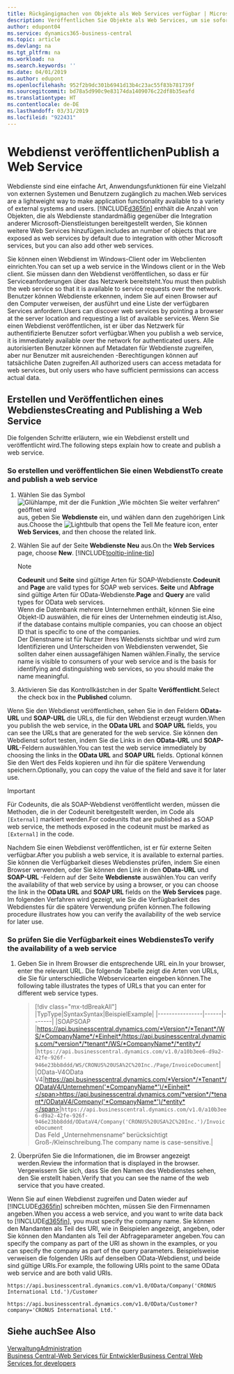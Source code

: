 ```yaml
---
title: Rückgängigmachen von Objekte als Web Services verfügbar | Microsoft Docs
description: Veröffentlichen Sie Objekte als Web Services, um sie sofort für Ihre Business Central-Lösung bereitzustellen.
author: edupont04
ms.service: dynamics365-business-central
ms.topic: article
ms.devlang: na
ms.tgt_pltfrm: na
ms.workload: na
ms.search.keywords: ''
ms.date: 04/01/2019
ms.author: edupont
ms.openlocfilehash: 952f2b9dc301b6941d13b4c23ac55f83b781739f
ms.sourcegitcommit: bd78a5d990c9e83174da1409076c22df8b35eafd
ms.translationtype: HT
ms.contentlocale: de-DE
ms.lasthandoff: 03/31/2019
ms.locfileid: "922431"
---
```

# <a name="publish-a-web-service"></a><span data-ttu-id="56bdd-103">Webdienst veröffentlichen</span><span class="sxs-lookup"><span data-stu-id="56bdd-103">Publish a Web Service</span></span>

<span data-ttu-id="56bdd-104">Webdienste sind eine einfache Art, Anwendungsfunktionen für eine Vielzahl von externen Systemen und Benutzern zugänglich zu machen.</span><span class="sxs-lookup"><span data-stu-id="56bdd-104">Web services are a lightweight way to make application functionality available to a variety of external systems and users.</span></span> [!INCLUDE[d365fin](includes/d365fin_md.md)] <span data-ttu-id="56bdd-105">enthält die Anzahl von Objekten, die als Webdienste standardmäßig gegenüber die Integration anderer Microsoft-Dienstleistungen bereitgestellt werden, Sie können weitere Web Services hinzufügen.</span><span class="sxs-lookup"><span data-stu-id="56bdd-105">includes an number of objects that are exposed as web services by default due to integration with other Microsoft services, but you can also add other web services.</span></span>  

<span data-ttu-id="56bdd-106">Sie können einen Webdienst im Windows-Client oder im Webclienten einrichten.</span><span class="sxs-lookup"><span data-stu-id="56bdd-106">You can set up a web service in the Windows client or in the Web client.</span></span> <span data-ttu-id="56bdd-107">Sie müssen dann den Webdienst veröffentlichen, so dass er für Serviceanforderungen über das Netzwerk bereitsteht.</span><span class="sxs-lookup"><span data-stu-id="56bdd-107">You must then publish the web service so that it is available to service requests over the network.</span></span> <span data-ttu-id="56bdd-108">Benutzer können Webdienste erkennen, indem Sie auf einen Browser auf den Computer verweisen, der ausführt und eine Liste der verfügbaren Services anfordern.</span><span class="sxs-lookup"><span data-stu-id="56bdd-108">Users can discover web services by pointing a browser at the server location and requesting a list of available services.</span></span> <span data-ttu-id="56bdd-109">Wenn Sie einen Webdienst veröffentlichen, ist er über das Netzwerk für authentifizierte Benutzer sofort verfügbar.</span><span class="sxs-lookup"><span data-stu-id="56bdd-109">When you publish a web service, it is immediately available over the network for authenticated users.</span></span> <span data-ttu-id="56bdd-110">Alle autorisierten Benutzer können auf Metadaten für Webdienste zugreifen, aber nur Benutzer mit ausreichenden -Berechtigungen können auf tatsächliche Daten zugreifen.</span><span class="sxs-lookup"><span data-stu-id="56bdd-110">All authorized users can access metadata for web services, but only users who have sufficient permissions can access actual data.</span></span>

## <a name="creating-and-publishing-a-web-service"></a><span data-ttu-id="56bdd-111">Erstellen und Veröffentlichen eines Webdienstes</span><span class="sxs-lookup"><span data-stu-id="56bdd-111">Creating and Publishing a Web Service</span></span>  
<span data-ttu-id="56bdd-112">Die folgenden Schritte erläutern, wie ein Webdienst erstellt und veröffentlicht wird.</span><span class="sxs-lookup"><span data-stu-id="56bdd-112">The following steps explain how to create and publish a web service.</span></span>  

### <a name="to-create-and-publish-a-web-service"></a><span data-ttu-id="56bdd-113">So erstellen und veröffentlichen Sie einen Webdienst</span><span class="sxs-lookup"><span data-stu-id="56bdd-113">To create and publish a web service</span></span>  

1. <span data-ttu-id="56bdd-114">Wählen Sie das Symbol ![Glühlampe, mit der die Funktion „Wie möchten Sie weiter verfahren“ geöffnet wird](media/ui-search/search_small.png "Wie möchten Sie weiter verfahren?") aus, geben Sie **Webdienste** ein, und wählen dann den zugehörigen Link aus.</span><span class="sxs-lookup"><span data-stu-id="56bdd-114">Choose the ![Lightbulb that opens the Tell Me feature](media/ui-search/search_small.png "Tell me what you want to do") icon, enter **Web Services**, and then choose the related link.</span></span>  
2. <span data-ttu-id="56bdd-115">Wählen Sie auf der Seite **Webdienste** **Neu** aus.</span><span class="sxs-lookup"><span data-stu-id="56bdd-115">On the **Web Services** page, choose **New**.</span></span> [!INCLUDE[tooltip-inline-tip](includes/tooltip-inline-tip_md.md)]  

    > [!NOTE]  
    > <span data-ttu-id="56bdd-116">**Codeunit** und **Seite** sind gültige Arten für SOAP-Webdienste.</span><span class="sxs-lookup"><span data-stu-id="56bdd-116">**Codeunit** and **Page** are valid types for SOAP web services.</span></span> <span data-ttu-id="56bdd-117">**Seite** und **Abfrage** sind gültige Arten für OData-Webdienste.</span><span class="sxs-lookup"><span data-stu-id="56bdd-117">**Page** and **Query** are valid types for OData web services.</span></span>  
    > <span data-ttu-id="56bdd-118">Wenn die Datenbank mehrere Unternehmen enthält, können Sie eine Objekt-ID auswählen, die für eines der Unternehmen eindeutig ist.</span><span class="sxs-lookup"><span data-stu-id="56bdd-118">Also, if the database contains multiple companies, you can choose an object ID that is specific to one of the companies.</span></span>  
    > <span data-ttu-id="56bdd-119">Der Dienstname ist für Nutzer Ihres Webdiensts sichtbar und wird zum Identifizieren und Unterscheiden von Webdiensten verwendet, Sie sollten daher einen aussagefähigen Namen wählen.</span><span class="sxs-lookup"><span data-stu-id="56bdd-119">Finally, the service name is visible to consumers of your web service and is the basis for identifying and distinguishing web services, so you should make the name meaningful.</span></span>

3. <span data-ttu-id="56bdd-120">Aktivieren Sie das Kontrollkästchen in der Spalte **Veröffentlicht**.</span><span class="sxs-lookup"><span data-stu-id="56bdd-120">Select the check box in the **Published** column.</span></span>  

<span data-ttu-id="56bdd-121">Wenn Sie den Webdienst veröffentlichen, sehen Sie in den Feldern **OData-URL** und **SOAP-URL** die URLs, die für den Webdienst erzeugt wurden.</span><span class="sxs-lookup"><span data-stu-id="56bdd-121">When you publish the web service, in the **OData URL** and **SOAP URL** fields, you can see the URLs that are generated for the web service.</span></span> <span data-ttu-id="56bdd-122">Sie können den Webdienst sofort testen, indem Sie die Links in den **OData-URL** und **SOAP-URL**-Feldern auswählen.</span><span class="sxs-lookup"><span data-stu-id="56bdd-122">You can test the web service immediately by choosing the links in the **OData URL** and **SOAP URL** fields.</span></span> <span data-ttu-id="56bdd-123">Optional können Sie den Wert des Felds kopieren und ihn für die spätere Verwendung speichern.</span><span class="sxs-lookup"><span data-stu-id="56bdd-123">Optionally, you can copy the value of the field and save it for later use.</span></span>  

> [!IMPORTANT]
> <span data-ttu-id="56bdd-124">Für Codeunits, die als SOAP-Webdienst veröffentlicht werden, müssen die Methoden, die in der Codeunit bereitgestellt werden, im Code als `[External]` markiert werden.</span><span class="sxs-lookup"><span data-stu-id="56bdd-124">For codeunits that are published as a SOAP web service, the methods exposed in the codeunit must be marked as `[External]` in the code.</span></span>

<span data-ttu-id="56bdd-125">Nachdem Sie einen Webdienst veröffentlichen, ist er für externe Seiten verfügbar.</span><span class="sxs-lookup"><span data-stu-id="56bdd-125">After you publish a web service, it is available to external parties.</span></span> <span data-ttu-id="56bdd-126">Sie können die Verfügbarkeit dieses Webdienstes prüfen, indem Sie einen Browser verwenden, oder Sie können den Link in den **OData-URL** und **SOAP-URL** -Feldern auf der Seite **Webdienste** auswählen.</span><span class="sxs-lookup"><span data-stu-id="56bdd-126">You can verify the availability of that web service by using a browser, or you can choose the link in the **OData URL** and **SOAP URL** fields on the **Web Services** page.</span></span> <span data-ttu-id="56bdd-127">Im folgenden Verfahren wird gezeigt, wie Sie die Verfügbarkeit des Webdienstes für die spätere Verwendung prüfen können.</span><span class="sxs-lookup"><span data-stu-id="56bdd-127">The following procedure illustrates how you can verify the availability of the web service for later use.</span></span>  

### <a name="to-verify-the-availability-of-a-web-service"></a><span data-ttu-id="56bdd-128">So prüfen Sie die Verfügbarkeit eines Webdienstes</span><span class="sxs-lookup"><span data-stu-id="56bdd-128">To verify the availability of a web service</span></span>  

1. <span data-ttu-id="56bdd-129">Geben Sie in Ihrem Browser die entsprechende URL ein.</span><span class="sxs-lookup"><span data-stu-id="56bdd-129">In your browser, enter the relevant URL.</span></span> <span data-ttu-id="56bdd-130">Die folgende Tabelle zeigt die Arten von URLs, die Sie für unterschiedliche Webservicearten eingeben können.</span><span class="sxs-lookup"><span data-stu-id="56bdd-130">The following table illustrates the types of URLs that you can enter for different web service types.</span></span>  

    > [!div class="mx-tdBreakAll"]
    > |<span data-ttu-id="56bdd-131">Typ</span><span class="sxs-lookup"><span data-stu-id="56bdd-131">Type</span></span>|<span data-ttu-id="56bdd-132">Syntax</span><span class="sxs-lookup"><span data-stu-id="56bdd-132">Syntax</span></span>|<span data-ttu-id="56bdd-133">Beispiel</span><span class="sxs-lookup"><span data-stu-id="56bdd-133">Example</span></span>|
    > |----------------|------|-------|
    > |<span data-ttu-id="56bdd-134">SOAP</span><span class="sxs-lookup"><span data-stu-id="56bdd-134">SOAP</span></span> |<span data-ttu-id="56bdd-135">https://api.businesscentral.dynamics.com/*Version*/*Tenant*/WS/*CompanyName*/*Einheit*/</span><span class="sxs-lookup"><span data-stu-id="56bdd-135">https://api.businesscentral.dynamics.com/*version*/*tenant*/WS/*CompanyName*/*entity*/</span></span> |`https://api.businesscentral.dynamics.com/v1.0/a10b3ee6-d9a2-42fe-926f-946e23bb8ddd/WS/CRONUS%20USA%2C%20Inc./Page/InvoiceDocument`|
    > |<span data-ttu-id="56bdd-136">OData-V4</span><span class="sxs-lookup"><span data-stu-id="56bdd-136">OData V4</span></span>|<span data-ttu-id="56bdd-137">https://api.businesscentral.dynamics.com/*Version*/*Tenant*/ODataV4/Unternehmen('*CompanyName*')/*Einheit*</span><span class="sxs-lookup"><span data-stu-id="56bdd-137">https://api.businesscentral.dynamics.com/*version*/*tenant*/ODataV4/Company('*CompanyName*')/*entity*</span></span>|`https://api.businesscentral.dynamics.com/v1.0/a10b3ee6-d9a2-42fe-926f-946e23bb8ddd/ODataV4/Company('CRONUS%20USA%2C%20Inc.')/InvoiceDocument`<br/>    <span data-ttu-id="56bdd-138">Das Feld „Unternehmensname“ berücksichtigt Groß-/Kleinschreibung.</span><span class="sxs-lookup"><span data-stu-id="56bdd-138">The company name is case-sensitive.</span></span>|

2. <span data-ttu-id="56bdd-139">Überprüfen Sie die Informationen, die im Browser angezeigt werden.</span><span class="sxs-lookup"><span data-stu-id="56bdd-139">Review the information that is displayed in the browser.</span></span> <span data-ttu-id="56bdd-140">Vergewissern Sie sich, dass Sie den Namen des Webdienstes sehen, den Sie erstellt haben.</span><span class="sxs-lookup"><span data-stu-id="56bdd-140">Verify that you can see the name of the web service that you have created.</span></span>  

<span data-ttu-id="56bdd-141">Wenn Sie auf einen Webdienst zugreifen und Daten wieder auf [!INCLUDE[d365fin](includes/d365fin_md.md)] schreiben möchten, müssen Sie den Firmennamen angeben.</span><span class="sxs-lookup"><span data-stu-id="56bdd-141">When you access a web service, and you want to write data back to [!INCLUDE[d365fin](includes/d365fin_md.md)], you must specify the company name.</span></span> <span data-ttu-id="56bdd-142">Sie können den Mandanten als Teil des URI, wie in Beispielen angezeigt, angeben, oder Sie können den Mandanten als Teil der Abfrageparameter angeben.</span><span class="sxs-lookup"><span data-stu-id="56bdd-142">You can specify the company as part of the URI as shown in the examples, or you can specify the company as part of the query parameters.</span></span> <span data-ttu-id="56bdd-143">Beispielsweise verweisen die folgenden URIs auf denselben OData-Webdienst, und beide sind gültige URIs.</span><span class="sxs-lookup"><span data-stu-id="56bdd-143">For example, the following URIs point to the same OData web service and are both valid URIs.</span></span>  

```
https://api.businesscentral.dynamics.com/v1.0/OData/Company('CRONUS International Ltd.')/Customer  
```

```
https://api.businesscentral.dynamics.com/v1.0/OData/Customer?company='CRONUS International Ltd.'  
```

## <a name="see-also"></a><span data-ttu-id="56bdd-144">Siehe auch</span><span class="sxs-lookup"><span data-stu-id="56bdd-144">See Also</span></span>

[<span data-ttu-id="56bdd-145">Verwaltung</span><span class="sxs-lookup"><span data-stu-id="56bdd-145">Administration</span></span>](admin-setup-and-administration.md)  
[<span data-ttu-id="56bdd-146">Business Central-Web Services für Entwickler</span><span class="sxs-lookup"><span data-stu-id="56bdd-146">Business Central Web Services for developers</span></span>](/dynamics365/business-central/dev-itpro/webservices/web-services)  

